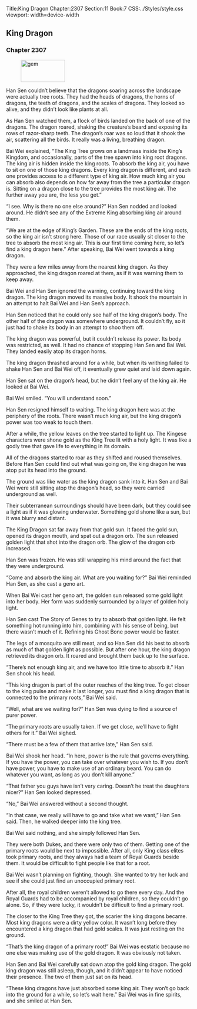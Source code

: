 Title:King Dragon 
Chapter:2307 
Section:11 
Book:7 
CSS:../Styles/style.css 
viewport: width=device-width
  
## King Dragon
### Chapter 2307 
<figure>
	<img src="../Images/gem.gif" alt="gem" id="gem" width="120" height="60" />
</figure>
  

  
  Han Sen couldn’t believe that the dragons soaring across the landscape were actually tree roots. They had the heads of dragons, the horns of dragons, the teeth of dragons, and the scales of dragons. They looked so alive, and they didn’t look like plants at all.

As Han Sen watched them, a flock of birds landed on the back of one of the dragons. The dragon roared, shaking the creature’s beard and exposing its rows of razor-sharp teeth. The dragon’s roar was so loud that it shook the air, scattering all the birds. It really was a living, breathing dragon.

Bai Wei explained, “The King Tree grows on a landmass inside the King’s Kingdom, and occasionally, parts of the tree spawn into king root dragons. The king air is hidden inside the king roots. To absorb the king air, you have to sit on one of those king dragons. Every king dragon is different, and each one provides access to a different type of king air. How much king air you can absorb also depends on how far away from the tree a particular dragon is. Sitting on a dragon close to the tree provides the most king air. The further away you are, the less you get.”

“I see. Why is there no one else around?” Han Sen nodded and looked around. He didn’t see any of the Extreme King absorbing king air around them.

“We are at the edge of King’s Garden. These are the ends of the king roots, so the king air isn’t strong here. Those of our race usually sit closer to the tree to absorb the most king air. This is our first time coming here, so let’s find a king dragon here.” After speaking, Bai Wei went towards a king dragon.

They were a few miles away from the nearest king dragon. As they approached, the king dragon roared at them, as if it was warning them to keep away.

Bai Wei and Han Sen ignored the warning, continuing toward the king dragon. The king dragon moved its massive body. It shook the mountain in an attempt to halt Bai Wei and Han Sen’s approach.

Han Sen noticed that he could only see half of the king dragon’s body. The other half of the dragon was somewhere underground. It couldn’t fly, so it just had to shake its body in an attempt to shoo them off.

The king dragon was powerful, but it couldn’t release its power. Its body was restricted, as well. It had no chance of stopping Han Sen and Bai Wei. They landed easily atop its dragon horns.

The king dragon thrashed around for a while, but when its writhing failed to shake Han Sen and Bai Wei off, it eventually grew quiet and laid down again.

Han Sen sat on the dragon’s head, but he didn’t feel any of the king air. He looked at Bai Wei.

Bai Wei smiled. “You will understand soon.”

Han Sen resigned himself to waiting. The king dragon here was at the periphery of the roots. There wasn’t much king air, but the king dragon’s power was too weak to touch them.

After a while, the yellow leaves on the tree started to light up. The Kingese characters were shone gold as the King Tree lit with a holy light. It was like a godly tree that gave life to everything in its domain.

All of the dragons started to roar as they shifted and roused themselves. Before Han Sen could find out what was going on, the king dragon he was atop put its head into the ground.

The ground was like water as the king dragon sank into it. Han Sen and Bai Wei were still sitting atop the dragon’s head, so they were carried underground as well.

Their subterranean surroundings should have been dark, but they could see a light as if it was glowing underwater. Something gold shone like a sun, but it was blurry and distant.

The King Dragon sat far away from that gold sun. It faced the gold sun, opened its dragon mouth, and spat out a dragon orb. The sun released golden light that shot into the dragon orb. The glow of the dragon orb increased.

Han Sen was frozen. He was still wrapping his mind around the fact that they were underground.

“Come and absorb the king air. What are you waiting for?” Bai Wei reminded Han Sen, as she cast a geno art.

When Bai Wei cast her geno art, the golden sun released some gold light into her body. Her form was suddenly surrounded by a layer of golden holy light.

Han Sen cast The Story of Genes to try to absorb that golden light. He felt something hot running into him, combining with his sense of being, but there wasn’t much of it. Refining his Ghost Bone power would be faster.

The legs of a mosquito are still meat, and so Han Sen did his best to absorb as much of that golden light as possible. But after one hour, the king dragon retrieved its dragon orb. It roared and brought them back up to the surface.

“There’s not enough king air, and we have too little time to absorb it.” Han Sen shook his head.

“This king dragon is part of the outer reaches of the king tree. To get closer to the king pulse and make it last longer, you must find a king dragon that is connected to the primary roots,” Bai Wei said.

“Well, what are we waiting for?” Han Sen was dying to find a source of purer power.

“The primary roots are usually taken. If we get close, we’ll have to fight others for it.” Bai Wei sighed.

“There must be a few of them that arrive late,” Han Sen said.

Bai Wei shook her head. “In here, power is the rule that governs everything. If you have the power, you can take over whatever you wish to. If you don’t have power, you have to make use of an ordinary beard. You can do whatever you want, as long as you don’t kill anyone.”

“That father you guys have isn’t very caring. Doesn’t he treat the daughters nicer?” Han Sen looked depressed.

“No,” Bai Wei answered without a second thought.

“In that case, we really will have to go and take what we want,” Han Sen said. Then, he walked deeper into the king tree.

Bai Wei said nothing, and she simply followed Han Sen.

They were both Dukes, and there were only two of them. Getting one of the primary roots would be next to impossible. After all, only King class elites took primary roots, and they always had a team of Royal Guards beside them. It would be difficult to fight people like that for a root.

Bai Wei wasn’t planning on fighting, though. She wanted to try her luck and see if she could just find an unoccupied primary root.

After all, the royal children weren’t allowed to go there every day. And the Royal Guards had to be accompanied by royal children, so they couldn’t go alone. So, if they were lucky, it wouldn’t be difficult to find a primary root.

The closer to the King Tree they got, the scarier the king dragons became. Most king dragons were a dirty yellow color. It wasn’t long before they encountered a king dragon that had gold scales. It was just resting on the ground.

“That’s the king dragon of a primary root!” Bai Wei was ecstatic because no one else was making use of the gold dragon. It was obviously not taken.

Han Sen and Bai Wei carefully sat down atop the gold king dragon. The gold king dragon was still asleep, though, and it didn’t appear to have noticed their presence. The two of them just sat on its head.

“These king dragons have just absorbed some king air. They won’t go back into the ground for a while, so let’s wait here.” Bai Wei was in fine spirits, and she smiled at Han Sen.

